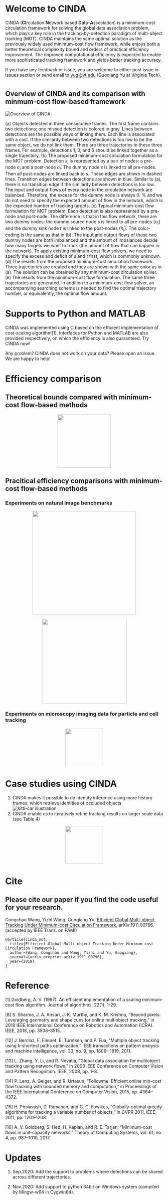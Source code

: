 # Welcome to CINDA
CINDA (**CI**rculation **N**etwork based **D**ata-**A**ssociation) is a minimum-cost circulation framework for solving the global data association problem, which plays a key role in the tracking-by-detection paradigm of multi-object tracking (MOT). CINDA maintains the same optimal solution as the previously widely used minimum-cost flow framework, while enjoys both a better theoretical complexity bound and orders of practical efficiency improvement. The improved computational efficiency is expected to enable more sophisticated tracking framework and yields better tracking accuracy.

If you have any feedback or issue, you are welcome to either post issue in Issues section or send email to yug@vt.edu (Guoqiang Yu at Virginia Tech).
#

## Overview of CINDA and its comparison with minmum-cost flow-based framework
![Overview of CINDA](img/fig1_mot_min_cost_v3.png)

(a) Objects detected in three consecutive frames. The first frame contains two detections; one missed detection is colored in gray. Lines between detections are the possible ways of linking them. Each line is associated with a cost. If the similarity between two detections is too low to be the same object, we do not link them. There are three trajectories in these three frames. For example, detections 1, 3, and 6 should be linked together as a single trajectory. (b) The proposed minimum-cost circulation formulation for the MOT problem. Detection $x_i$ is represented by a pair of nodes: a pre-node $o_i$ and a post-node $h_i$. The dummy node $s$ is linked to all pre-nodes. Then all post-nodes are linked back to $s$. These edges are shown in dashed lines. Transition edges between detections are shown in blue. Similar to (a), there is no transition edge if the similarity between detections is too low. The input and output flows of every node in the circulation network are balanced. Therefore, the excess for the dummy node is always 0. % and we do not need to specify the expected amount of flow in the network, which is the expected number of tracking targets. (c) Typical minimum-cost flow formulation for MOT problem. Each detection is also represented by a pre-node and post-node. The difference is that in this flow network, there are two dummy nodes: the dummy source node $s$ is linked to all pre-nodes $\{o_i\}$  and the dummy sink node $t$ is linked to the post-nodes $\{h_i\}$. The color-coding is the same as that in (b). The input and output flows of these two dummy nodes are both imbalanced and the amount of imbalances decide how many targets we want to track (the amount of flow that can happen in the network). To apply existing minimum-cost flow solvers, we need to specify the excess and deficit of $s$ and $t$ first, which is commonly unknown. (d) The results from the proposed minimum-cost circulation framework. Three trajectories are created and they are shown with the same color as in (a). The solution can be obtained by any minimum-cost circulation solver. (e) The results from the minimum-cost flow formulation. The same three trajectories are generated. In addition to a minimum-cost flow solver, an accompanying searching scheme is needed to find the optimal trajectory number, or equivalently, the optimal flow amount.

# Supports to Python and MATLAB
CINDA was implemented using C based on the efficient implementation of cost-scaling algorithm[1]. Interfaces for Python and MATLAB are also provided respectively, on which the efficiency is also guaranteed. Try CINDA now!

Any problem? CINDA does not work on your data? Please open an issue. We are happy to help!

# Efficiency comparison
## Theoretical bounds compared with minimum-cost flow-based methods
<p align="center">
  <img height="170" src="img/theoretical_bound.png">
</p>



## Pracitical efficiency comparisons with minimum-cost flow-based methods

### Experiments on natural image benchmarks
<p align="center">
  <img height="330" src="img/kitti_car.png">
</p>
<p align="center">
  <img height="270" src="img/cvpr_ethz.png">
</p>

### Experiments on microscopy imaging data for particle and cell tracking
<p align="center">
  <img height="120" src="img/PTC_Embryo.png">
</p>

# Case studies using CINDA
1. CINDA makes it possible to do identity inference using more history frames, which retrieve identities of occluded objects
![kitti-car illustration](img/KITTI_track_res.png)
2. CINDA enable us to iteratively refine tracking results on larger scale data (see Table 4)
<p align="center">
  <img height="120" src="img/Embryo_res.png">
</p>

# Cite
## Please cite our paper if you find the code useful for your research.
Congchao Wang, Yizhi Wang, Guoqiang Yu, [Efficient Global Multi-object Tracking Under Minimum-cost Circulation Framework](https://ieeexplore.ieee.org/document/9204816), 	arXiv:1911.00796. (accepted by IEEE Trans. on PAMI)
```
@article{cinda_mot,
  title={Efficient Global Multi-object Tracking Under Minimum-cost Circulation Framework},
  author={Wang, Congchao and Wang, Yizhi and Yu, Guoqiang},
  journal={arXiv preprint arXiv:1911.00796},
  year={2019}
}
```
# Reference
[1].Goldberg, A. V. (1997). An efficient implementation of a scaling minimum-cost flow algorithm. Journal of algorithms, 22(1), 1-29.

[8] S. Sharma, J. A. Ansari, J. K. Murthy, and K. M. Krishna, “Beyond
pixels: Leveraging geometry and shape cues for online multiobject tracking,” in 2018 IEEE International Conference on Robotics
and Automation (ICRA). IEEE, 2018, pp. 3508–3515.

[12] J. Berclaz, F. Fleuret, E. Turetken, and P. Fua, “Multiple object
tracking using k-shortest paths optimization,” IEEE transactions
on pattern analysis and machine intelligence, vol. 33, no. 9, pp. 1806–
1819, 2011.

[13] L. Zhang, Y. Li, and R. Nevatia, “Global data association for multiobject tracking using network flows,” in 2008 IEEE Conference on
Computer Vision and Pattern Recognition. IEEE, 2008, pp. 1–8.

[14] P. Lenz, A. Geiger, and R. Urtasun, “Followme: Efficient online
min-cost flow tracking with bounded memory and computation,”
in Proceedings of the IEEE International Conference on Computer
Vision, 2015, pp. 4364–4372.

[15] H. Pirsiavash, D. Ramanan, and C. C. Fowlkes, “Globally-optimal
greedy algorithms for tracking a variable number of objects,” in
CVPR 2011. IEEE, 2011, pp. 1201–1208.

[16] A. V. Goldberg, S. Hed, H. Kaplan, and R. E. Tarjan, “Minimum-cost flows in unit-capacity networks,” Theory of Computing Systems,
vol. 61, no. 4, pp. 987–1010, 2017.

# Updates

1) Sep.2020: Add the support to problems where detections can be shared across different trajectories.

2) Nov.2020: Add support to python 64bit on Windows system (compiled by Mingw-w64 in Cygwin64).
